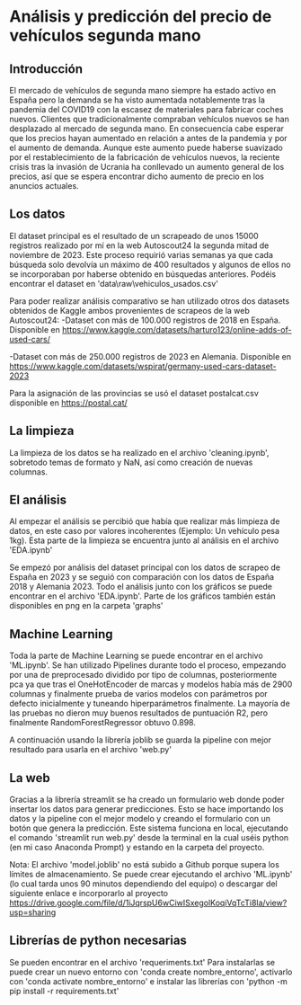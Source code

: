 # Análisis y predicción del precio de vehículos segunda mano

## Introducción

El mercado de vehículos de segunda mano siempre ha estado activo en España pero la demanda se ha visto aumentada notablemente tras la pandemia del COVID19 con la escasez de materiales para fabricar coches nuevos. Clientes que tradicionalmente compraban vehículos nuevos se han desplazado al mercado de segunda mano. En consecuencia cabe esperar que los precios hayan aumentado en relación a antes de la pandemia y por el aumento de demanda. Aunque este aumento puede haberse suavizado por el restablecimiento de la fabricación de vehículos nuevos, la reciente crisis tras la invasión de Ucrania ha conllevado un aumento general de los precios, así que se espera encontrar dicho aumento de precio en los anuncios actuales.

## Los datos

El dataset principal es el resultado de un scrapeado de unos 15000 registros realizado por mí en la web Autoscout24 la segunda mitad de noviembre de 2023. Este proceso requirió varias semanas ya que cada búsqueda solo devolvía un máximo de 400 resultados y algunos de ellos no se incorporaban por haberse obtenido en búsquedas anteriores. Podéis encontrar el dataset en 'data\raw\vehiculos_usados.csv'

Para poder realizar análisis comparativo se han utilizado otros dos datasets obtenidos de Kaggle ambos provenientes de scrapeos de la web Autoscout24:
-Dataset con más de 100.000 registros de 2018 en España. Disponible en https://www.kaggle.com/datasets/harturo123/online-adds-of-used-cars/

-Dataset con más de 250.000 registros de 2023 en Alemania. Disponible en https://www.kaggle.com/datasets/wspirat/germany-used-cars-dataset-2023

Para la asignación de las provincias se usó el dataset postalcat.csv disponible en https://postal.cat/

## La limpieza

La limpieza de los datos se ha realizado en el archivo 'cleaning.ipynb', sobretodo temas de formato y NaN, así como creación de nuevas columnas.

## El análisis

Al empezar el análisis se percibió que había que realizar más limpieza de datos, en este caso por valores incoherentes (Ejemplo: Un vehículo pesa 1kg). Esta parte de la limpieza se encuentra junto al análisis en el archivo 'EDA.ipynb'

Se empezó por análisis del dataset principal con los datos de scrapeo de España en 2023 y se seguió con comparación con los datos de España 2018 y Alemania 2023. Todo el análisis junto con los gráficos se puede encontrar en el archivo 'EDA.ipynb'. Parte de los gráficos también están disponibles en png en la carpeta 'graphs'

## Machine Learning

Toda la parte de Machine Learning se puede encontrar en el archivo 'ML.ipynb'. Se han utilizado Pipelines durante todo el proceso, empezando por una de preprocesado dividido por tipo de columnas, posteriormente pca ya que tras el OneHotEncoder de marcas y modelos había más de 2900 columnas y finalmente prueba de varios modelos con parámetros por defecto inicialmente y tuneando hiperparámetros finalmente. La mayoría de las pruebas no dieron muy buenos resultados de puntuación R2, pero finalmente RandomForestRegressor obtuvo 0.898.

A continuación usando la librería joblib se guarda la pipeline con mejor resultado para usarla en el archivo 'web.py'

## La web

Gracias a la librería streamlit se ha creado un formulario web donde poder insertar los datos para generar predicciones. Esto se hace importando los datos y la pipeline con el mejor modelo y creando el formulario con un botón que genera la predicción. Este sistema funciona en local, ejecutando el comando 'streamlit run web.py' desde la terminal en la cual uséis python (en mi caso Anaconda Prompt) y estando en la carpeta del proyecto.

Nota: El archivo 'model.joblib' no está subido a Github porque supera los límites de almacenamiento. Se puede crear ejecutando el archivo 'ML.ipynb' (lo cual tarda unos 90 minutos dependiendo del equipo) o descargar del siguiente enlace e incorporarlo al proyecto https://drive.google.com/file/d/1iJqrspU6wCiwISxegolKoqiVqTcTi8la/view?usp=sharing

## Librerías de python necesarias

Se pueden encontrar en el archivo 'requeriments.txt'
Para instalarlas se puede crear un nuevo entorno con 'conda create nombre_entorno', activarlo con 'conda activate nombre_entorno' e instalar las librerías con 'python -m pip install -r requirements.txt'